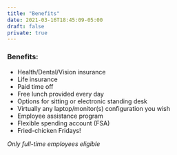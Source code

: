 ```yaml
---
title: "Benefits"
date: 2021-03-16T18:45:09-05:00
draft: false
private: true
---
```


### Benefits:

- Health/Dental/Vision insurance
- Life insurance
- Paid time off
- Free lunch provided every day
- Options for sitting or electronic standing desk
- Virtually any laptop/monitor(s) configuration you wish
- Employee assistance program
- Flexible spending account (FSA)
- Fried-chicken Fridays!

*Only full-time employees eligible*
